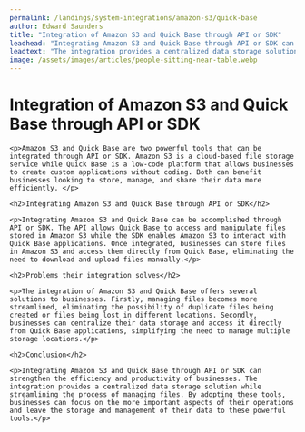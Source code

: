 ```yaml
---
permalink: /landings/system-integrations/amazon-s3/quick-base
author: Edward Saunders
title: "Integration of Amazon S3 and Quick Base through API or SDK"
leadhead: "Integrating Amazon S3 and Quick Base through API or SDK can strengthen the efficiency and productivity of businesses"
leadtext: "The integration provides a centralized data storage solution while streamlining the process of managing files. By adopting these tools, businesses can focus on the more important aspects of their operations and leave the storage and management of their data to these powerful tools."
image: /assets/images/articles/people-sitting-near-table.webp
---
```

<div class="arttext">
	<h1>Integration of Amazon S3 and Quick Base through API or SDK</h1>

	<p>Amazon S3 and Quick Base are two powerful tools that can be integrated through API or SDK. Amazon S3 is a cloud-based file storage service while Quick Base is a low-code platform that allows businesses to create custom applications without coding. Both can benefit businesses looking to store, manage, and share their data more efficiently. </p>

	<h2>Integrating Amazon S3 and Quick Base through API or SDK</h2>

	<p>Integrating Amazon S3 and Quick Base can be accomplished through API or SDK. The API allows Quick Base to access and manipulate files stored in Amazon S3 while the SDK enables Amazon S3 to interact with Quick Base applications. Once integrated, businesses can store files in Amazon S3 and access them directly from Quick Base, eliminating the need to download and upload files manually.</p>

	<h2>Problems their integration solves</h2>

	<p>The integration of Amazon S3 and Quick Base offers several solutions to businesses. Firstly, managing files becomes more streamlined, eliminating the possibility of duplicate files being created or files being lost in different locations. Secondly, businesses can centralize their data storage and access it directly from Quick Base applications, simplifying the need to manage multiple storage locations.</p>

	<h2>Conclusion</h2>

	<p>Integrating Amazon S3 and Quick Base through API or SDK can strengthen the efficiency and productivity of businesses. The integration provides a centralized data storage solution while streamlining the process of managing files. By adopting these tools, businesses can focus on the more important aspects of their operations and leave the storage and management of their data to these powerful tools.</p>

</div>
